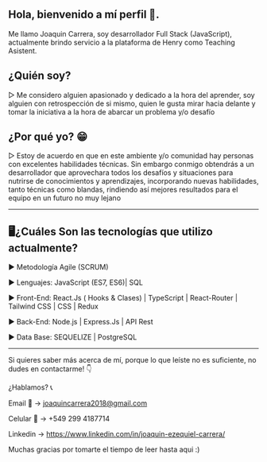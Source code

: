 Hola, bienvenido a mí perfil 👋.
----------------
Me llamo Joaquin Carrera, soy desarrollador Full Stack (JavaScript), actualmente brindo servicio a la plataforma de Henry como Teaching Asistent.

¿Quién soy? 
----------------
▷ Me considero alguien apasionado y dedicado a la hora del aprender, soy alguien con retrospección de si mismo, quien le gusta mirar hacia delante y tomar la iniciativa a la hora de abarcar un problema y/o desafío


¿Por qué yo? 😁
----------------
▷ Estoy de acuerdo en que en este ambiente y/o comunidad hay personas con excelentes habilidades técnicas. Sin embargo conmigo obtendrás a un desarrollador que aprovechara todos los desafíos y situaciones para nutrirse de conocimientos y aprendizajes, incorporando nuevas habilidades, tanto técnicas como blandas, rindiendo así mejores resultados para el equipo en un futuro no muy lejano

----------------------------------------------------------------------------------------------------------------

🖥¿Cuáles Son las tecnologías que utilizo actualmente?
----------------
▶ Metodología Agile (SCRUM)

▶ Lenguajes: JavaScript (ES7, ES6)| SQL 

▶ Front-End: React.Js ( Hooks & Clases) | TypeScript | React-Router | Tailwind CSS | CSS | Redux

▶ Back-End: Node.js | Express.Js | API Rest

▶ Data Base: SEQUELIZE | PostgreSQL

----------------------------------------------------------------------------------------------------------------

Si quieres saber más acerca de mí, porque lo que leíste no es suficiente, no dudes en contactarme! 👇

¿Hablamos? 📞

Email 📩 -> joaquincarrera2018@gmail.com

Celular 📱 -> +549 299 4187714

Linkedin -> https://www.linkedin.com/in/joaquin-ezequiel-carrera/

Muchas gracias por tomarte el tiempo de leer hasta aqui :)
